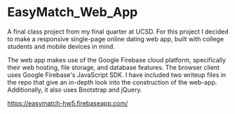 # EasyMatch_Web_App

A final class project from my final quarter at UCSD. For this project I decided to make a responsive single-page online dating web app, built with college students and mobile devices in mind. 

The web app makes use of the Google Firebase cloud platform, specifically their web hosting, file storage, and database features. The browser client uses Google Firebase's JavaScript SDK. I have included two writeup files in the repo that give an in-depth look into the construction of the web-app. Additionally, it also uses Bootstrap and jQuery.

https://easymatch-hw5.firebaseapp.com/
